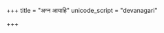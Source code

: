 +++
title = "अग्न आयाहि"
unicode_script = "devanagari"

+++
<div class="js_include" url="/vedAH_sAma/paravastu-saama/devaH/agniH/agna_AyAhi/"  newLevelForH1="1" includeTitle="false"> </div>